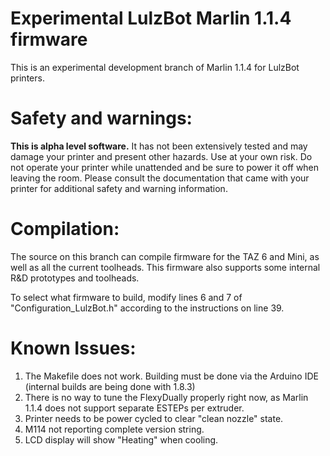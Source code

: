 # Experimental LulzBot Marlin 1.1.4 firmware

This is an experimental development branch of Marlin 1.1.4 for LulzBot printers.

# Safety and warnings:

**This is alpha level software.** It has not been extensively tested and may damage your printer and present other hazards. Use at your own risk. Do not operate your printer while unattended and be sure to power it off when leaving the room. Please consult the documentation that came with your printer for additional safety and warning information.

# Compilation:

The source on this branch can compile firmware for the TAZ 6 and Mini, as well as all the current toolheads. This firmware also supports some internal R&D prototypes and toolheads.

To select what firmware to build, modify lines 6 and 7 of "Configuration_LulzBot.h" according to the instructions on line 39.

# Known Issues:

1. The Makefile does not work. Building must be done via the Arduino IDE (internal builds are being done with 1.8.3)
2. There is no way to tune the FlexyDually properly right now, as Marlin 1.1.4 does not support separate ESTEPs per extruder.
3. Printer needs to be power cycled to clear "clean nozzle" state.
4. M114 not reporting complete version string.
5. LCD display will show "Heating" when cooling.